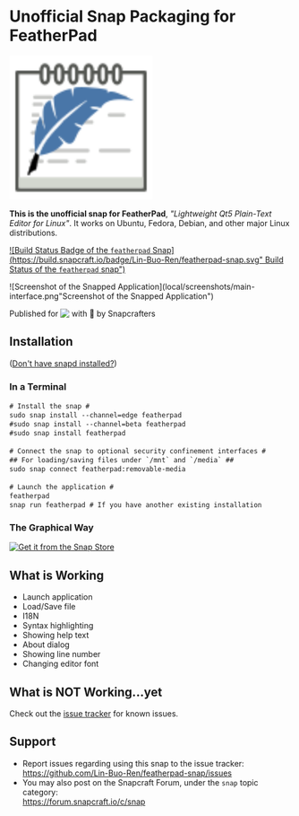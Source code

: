 # Unofficial Snap Packaging for FeatherPad
<!--
	Use the Staticaly service for easy access to in-repo pictures:
	https://www.staticaly.com/
-->
<img src=gui/featherpad.svg alt='Icon of FeatherPad' width=256px title='Icon of FeatherPad' />

**This is the unofficial snap for FeatherPad**, *"Lightweight Qt5 Plain-Text Editor for Linux"*. It works on Ubuntu, Fedora, Debian, and other major Linux distributions.

[![Build Status Badge of the `featherpad` Snap](https://build.snapcraft.io/badge/Lin-Buo-Ren/featherpad-snap.svg" Build Status of the `featherpad` snap")](https://build.snapcraft.io/user/Lin-Buo-Ren/featherpad-snap)

![Screenshot of the Snapped Application](local/screenshots/main-interface.png"Screenshot of the Snapped Application")

Published for <img src="http://anything.codes/slack-emoji-for-techies/emoji/tux.png" align="top" width="24" /> with 💝 by Snapcrafters

## Installation
([Don't have snapd installed?](https://snapcraft.io/docs/core/install))

### In a Terminal
    # Install the snap #
    sudo snap install --channel=edge featherpad
    #sudo snap install --channel=beta featherpad
    #sudo snap install featherpad
    
    # Connect the snap to optional security confinement interfaces #
    ## For loading/saving files under `/mnt` and `/media` ##
    sudo snap connect featherpad:removable-media
    
    # Launch the application #
    featherpad
    snap run featherpad # If you have another existing installation

### The Graphical Way
[![Get it from the Snap Store](https://snapcraft.io/static/images/badges/en/snap-store-black.svg)](https://snapcraft.io/featherpad)

## What is Working
* Launch application
* Load/Save file
* I18N
* Syntax highlighting
* Showing help text
* About dialog
* Showing line number
* Changing editor font

## What is NOT Working...yet 
Check out the [issue tracker](https://github.com/Lin-Buo-Ren/featherpad-snap/issues) for known issues.

## Support
* Report issues regarding using this snap to the issue tracker:  
  <https://github.com/Lin-Buo-Ren/featherpad-snap/issues>
* You may also post on the Snapcraft Forum, under the `snap` topic category:  
  <https://forum.snapcraft.io/c/snap>

